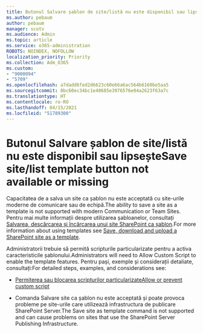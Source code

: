 ```yaml
---
title: Butonul Salvare șablon de site/listă nu este disponibil sau lipsește
ms.author: pebaum
author: pebaum
manager: scotv
ms.audience: Admin
ms.topic: article
ms.service: o365-administration
ROBOTS: NOINDEX, NOFOLLOW
localization_priority: Priority
ms.collection: Adm_O365
ms.custom:
- "9000094"
- "5709"
ms.openlocfilehash: a7dadd6fed2d6623c60e66a6ac564b6160be5aa5
ms.sourcegitcommit: 8bc60ec34bc1e40685e3976576e04a2623f63a7c
ms.translationtype: HT
ms.contentlocale: ro-RO
ms.lasthandoff: 04/15/2021
ms.locfileid: "51789300"
---
```

# <a name="save-sitelist-template-button-not-available-or-missing"></a><span data-ttu-id="ba88a-102">Butonul Salvare șablon de site/listă nu este disponibil sau lipsește</span><span class="sxs-lookup"><span data-stu-id="ba88a-102">Save site/list template button not available or missing</span></span>

<span data-ttu-id="ba88a-103">Capacitatea de a salva un site ca șablon nu este acceptată cu site-urile moderne de comunicare sau de echipă.</span><span class="sxs-lookup"><span data-stu-id="ba88a-103">The ability to save a site as a template is not supported with modern Communication or Team Sites.</span></span> <span data-ttu-id="ba88a-104">Pentru mai multe informații despre utilizarea șabloanelor, consultați [Salvarea, descărcarea și încărcarea unui site SharePoint ca șablon](https://docs.microsoft.com/sharepoint/dev/general-development/save-download-and-upload-a-sharepoint-site-as-a-template).</span><span class="sxs-lookup"><span data-stu-id="ba88a-104">For more information about using templates see [Save, download and upload a SharePoint site as a template](https://docs.microsoft.com/sharepoint/dev/general-development/save-download-and-upload-a-sharepoint-site-as-a-template).</span></span>

<span data-ttu-id="ba88a-105">Administratorii trebuie să permită scripturile particularizate pentru a activa caracteristicile șablonului.</span><span class="sxs-lookup"><span data-stu-id="ba88a-105">Administrators will need to Allow Custom Script to enable the template features.</span></span> <span data-ttu-id="ba88a-106">Pentru pași, exemple și considerații detaliate, consultați:</span><span class="sxs-lookup"><span data-stu-id="ba88a-106">For detailed steps, examples, and considerations see:</span></span>

- [<span data-ttu-id="ba88a-107">Permiterea sau blocarea scripturilor particularizate</span><span class="sxs-lookup"><span data-stu-id="ba88a-107">Allow or prevent custom script</span></span>](https://docs.microsoft.com/sharepoint/allow-or-prevent-custom-script)

- <span data-ttu-id="ba88a-108">Comanda Salvare site ca șablon nu este acceptată și poate provoca probleme pe site-urile care utilizează infrastructura de publicare SharePoint Server.</span><span class="sxs-lookup"><span data-stu-id="ba88a-108">The Save site as template command is not supported and can cause problems on sites that use the SharePoint Server Publishing Infrastructure.</span></span>


